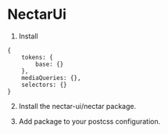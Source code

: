 # NectarUi

1. Install

```
{
	tokens: {
		base: {}
	},
	mediaQueries: {},
	selectors: {}
}
```

2. Install the nectar-ui/nectar package.

3. Add package to your postcss configuration.
